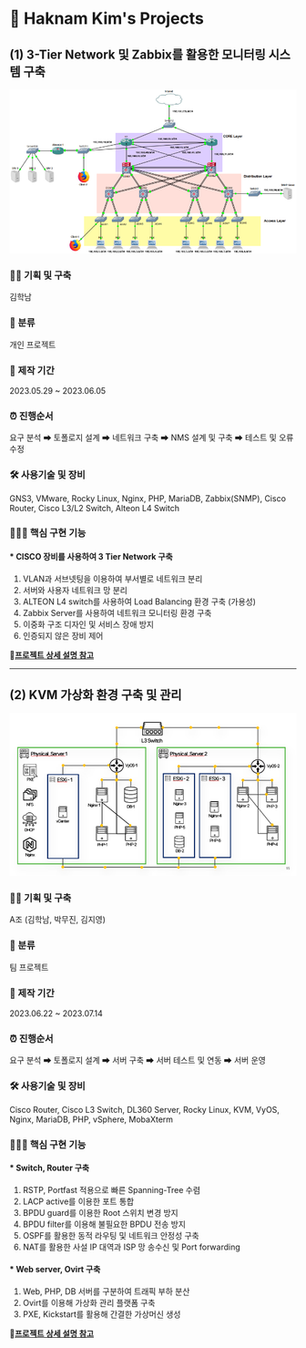 📜 Haknam Kim's Projects
===

(1) 3-Tier Network 및 Zabbix를 활용한 모니터링 시스템 구축
---

![](2023-09-12-18-53-32.png)

### 👨‍💼 기획 및 구축   
김학남

### 🔖 분류   
개인 프로젝트

### 📆 제작 기간   
2023.05.29 ~ 2023.06.05

### ⏰ 진행순서    
요구 분석 ➡ 토폴로지 설계 ➡ 네트워크 구축 ➡ NMS 설계 및 구축 ➡ 테스트 및 오류 수정

### 🛠 사용기술 및 장비    
  GNS3, VMware, Rocky Linux, Nginx, PHP, MariaDB, Zabbix(SNMP), Cisco Router, Cisco L3/L2 Switch, Alteon L4 Switch

### 👨🏻‍💻 핵심 구현 기능
#### * CISCO 장비를 사용하여 3 Tier Network 구축
1. VLAN과 서브넷팅을 이용하여 부서별로 네트워크 분리
2. 서버와 사용자 네트워크 망 분리 
3. ALTEON L4 switch를 사용하여 Load Balancing 환경 구축 (가용성)
4. Zabbix Server를 사용하여 네트워크 모니터링 환경 구축
5. 이중화 구조 디자인 및 서비스 장애 방지
6. 인증되지 않은 장비 제어

🔗[**프로젝트 상세 설명 참고**](https://github.com/Hakunam97/Projects/tree/main/01.%203-Tier%20Network%20%EB%B0%8F%20Zabbix%EB%A5%BC%20%ED%99%9C%EC%9A%A9%ED%95%9C%20%EB%AA%A8%EB%8B%88%ED%84%B0%EB%A7%81%20%EC%8B%9C%EC%8A%A4%ED%85%9C%20%EA%B5%AC%EC%B6%95)

- - -


(2) KVM 가상화 환경 구축 및 관리
---

![](2023-09-12-19-02-16.png)


### 👨‍💼 기획 및 구축   
A조 (김학남, 박무진, 김지영)

### 🔖 분류   
팀 프로젝트

### 📆 제작 기간   
2023.06.22 ~ 2023.07.14

### ⏰ 진행순서    
요구 분석 ➡ 토폴로지 설계 ➡ 서버 구축 ➡ 서버 테스트 및 연동 ➡ 서버 운영

### 🛠 사용기술 및 장비    
Cisco Router, Cisco L3 Switch, DL360 Server, Rocky Linux, KVM, VyOS, Nginx, MariaDB, PHP, vSphere, MobaXterm

### 👨🏻‍💻 핵심 구현 기능
#### * Switch, Router 구축
1. RSTP, Portfast 적용으로 빠른 Spanning-Tree 수렴
2. LACP active를 이용한 포트 통합
3. BPDU guard를 이용한 Root 스위치 변경 방지
4. BPDU filter를 이용해 불필요한 BPDU 전송 방지
5. OSPF를 활용한 동적 라우팅 및 네트워크 안정성 구축
6. NAT를 활용한 사설 IP 대역과 ISP 망 송수신 및 Port forwarding

#### * Web server, Ovirt 구축
1. Web, PHP, DB 서버를 구분하여 트래픽 부하 분산
2. Ovirt를 이용해 가상화 관리 플랫폼 구축
3. PXE, Kickstart를 활용해 간결한 가상머신 생성

🔗[**프로젝트 상세 설명 참고**](https://github.com/Hakunam97/Projects/tree/main/02.%20KVM%20%EA%B0%80%EC%83%81%ED%99%94%20%ED%99%98%EA%B2%BD%20%EA%B5%AC%EC%B6%95%20%EB%B0%8F%20%EA%B4%80%EB%A6%AC)